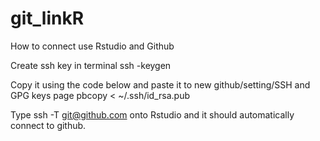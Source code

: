 # git_linkR
How to connect use Rstudio and Github

Create ssh key in terminal
  ssh -keygen
  
Copy it using the code below and paste it to new github/setting/SSH and GPG keys page
  pbcopy < ~/.ssh/id_rsa.pub


Type ssh -T git@github.com onto Rstudio and it should automatically connect to github. 
